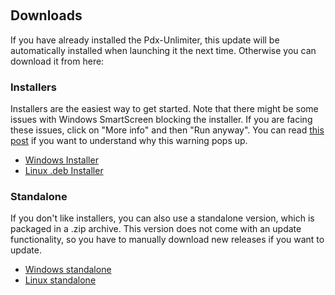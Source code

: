 &emsp;
&emsp;
&emsp;

## Downloads

If you have already installed the Pdx-Unlimiter, this update will be automatically installed when launching it the next time.
Otherwise you can download it from here:

### Installers

Installers are the easiest way to get started. Note that there might be some issues with Windows SmartScreen blocking the installer. If you are facing these issues, click on "More info" and then "Run anyway". You can read [this post](https://security.stackexchange.com/a/139520) if you want to understand
why this warning pops up.

- [Windows Installer](https://github.com/crschnick/pdxu_launcher/releases/latest/download/pdxu_installer-windows.msi)
- [Linux .deb Installer](https://github.com/crschnick/pdxu_launcher/releases/latest/download/pdxu_installer-linux.deb)

### Standalone

If you don't like installers, you can also use a standalone version, which is packaged in a .zip archive.
This version does not come with an update functionality, so you have to manually download new releases if you want to update.

- [Windows standalone](https://github.com/crschnick/pdx_unlimiter/releases/latest/download/pdx_unlimiter-windows.zip)
- [Linux standalone](https://github.com/crschnick/pdx_unlimiter/releases/latest/download/pdx_unlimiter-linux.zip)
&emsp;
&emsp;
&emsp;
&emsp;
&emsp;
&emsp;
&emsp;
&emsp;
&emsp;
&emsp;
&emsp;
&emsp;
&emsp;
&emsp;
&emsp;